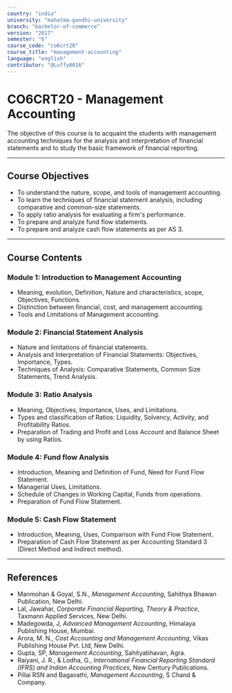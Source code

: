 ```yaml
---
country: "india"
university: "mahatma-gandhi-university"
branch: "bachelor-of-commerce"
version: "2017"
semester: "6"
course_code: "co6crt20"
course_title: "management-accounting"
language: "english"
contributor: "@Luffy0016"
---
```

# CO6CRT20 - Management Accounting

The objective of this course is to acquaint the students with management accounting techniques for the analysis and interpretation of financial statements and to study the basic framework of financial reporting.

---
## Course Objectives

* To understand the nature, scope, and tools of management accounting.
* To learn the techniques of financial statement analysis, including comparative and common-size statements.
* To apply ratio analysis for evaluating a firm's performance.
* To prepare and analyze fund flow statements.
* To prepare and analyze cash flow statements as per AS 3.

---
## Course Contents

### Module 1: Introduction to Management Accounting  
* Meaning, evolution, Definition, Nature and characteristics, scope, Objectives, Functions.
* Distinction between financial, cost, and management accounting.
* Tools and Limitations of Management accounting.

### Module 2: Financial Statement Analysis 
* Nature and limitations of financial statements.
* Analysis and Interpretation of Financial Statements: Objectives, Importance, Types.
* Techniques of Analysis: Comparative Statements, Common Size Statements, Trend Analysis.

### Module 3: Ratio Analysis  
* Meaning, Objectives, Importance, Uses, and Limitations.
* Types and classification of Ratios: Liquidity, Solvency, Activity, and Profitability Ratios.
* Preparation of Trading and Profit and Loss Account and Balance Sheet by using Ratios.

### Module 4: Fund flow Analysis  
* Introduction, Meaning and Definition of Fund, Need for Fund Flow Statement.
* Managerial Uses, Limitations.
* Schedule of Changes in Working Capital, Funds from operations.
* Preparation of Fund Flow Statement.

### Module 5: Cash Flow Statement  
* Introduction, Meaning, Uses, Comparison with Fund Flow Statement.
* Preparation of Cash Flow Statement as per Accounting Standard 3 (Direct Method and Indirect method).

---
## References
* Manmohan & Goyal, S.N., *Management Accounting*, Sahithya Bhawan Publication, New Delhi.
* Lal, Jawahar, *Corporate Financial Reporting, Theory & Practice*, Taxmann Applied Services, New Delhi.
* Madegowda, J, *Advanced Management Accounting*, Himalaya Publishing House, Mumbai.
* Arora, M. N., *Cost Accounting and Management Accounting*, Vikas Publishing House Pvt. Ltd, New Delhi.
* Gupta, SP, *Management Accounting*, Sahityabhavan, Agra.
* Raiyani, J. R., & Lodha, G., *International Financial Reporting Standard (IFRS) and Indian Accounting Practices*, New Century Publications.
* Pillai RSN and Bagavathi, *Management Accounting*, S Chand & Company.
